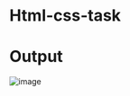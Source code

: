 # Html-css-task
# Output
![image](https://user-images.githubusercontent.com/51508818/147899008-2cfb2062-8202-405b-b340-a2ed4c97ab25.png)
